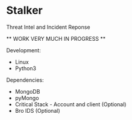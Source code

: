 # Stalker
Threat Intel and Incident Reponse

** WORK VERY MUCH IN PROGRESS **

Development:
- Linux
- Python3

Dependencies:
- MongoDB
- pyMongo
- Critical Stack - Account and client (Optional)
- Bro IDS (Optional)
